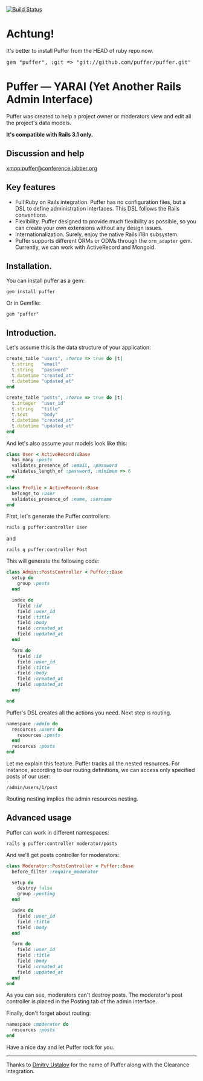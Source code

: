 [![Build Status](https://secure.travis-ci.org/puffer/puffer.png)](http://travis-ci.org/puffer/puffer)

# Achtung!

It's better to install Puffer from the HEAD of ruby repo now.

<pre>gem "puffer", :git => "git://github.com/puffer/puffer.git"</pre>

# Puffer — YARAI (Yet Another Rails Admin Interface)

Puffer was created to help a project owner or moderators view and
edit all the project's data models.

**It's compatible with Rails 3.1 only.**

## Discussion and help

<xmpp:puffer@conference.jabber.org>

## Key features

* Full Ruby on Rails integration. Puffer has no configuration files, but a
DSL to define administration interfaces. This DSL follows the Rails
conventions.
* Flexibility. Puffer designed to provide much flexibility as possible,
so you can create your own extensions without any design issues.
* Internationalization. Surely, enjoy the native Rails i18n subsystem.
* Puffer supports different ORMs or ODMs through the `orm_adapter` gem.
Currently, we can work with ActiveRecord and Mongoid.

## Installation.

You can install puffer as a gem:

`gem install puffer`

Or in Gemfile:

`gem "puffer"`

## Introduction.

Let's assume this is the data structure of your application:

```ruby
create_table "users", :force => true do |t|
  t.string   "email"
  t.string   "password"
  t.datetime "created_at"
  t.datetime "updated_at"
end

create_table "posts", :force => true do |t|
  t.integer  "user_id"
  t.string   "title"
  t.text     "body"
  t.datetime "created_at"
  t.datetime "updated_at"
end
```

And let's also assume your models look like this:

```ruby
class User < ActiveRecord::Base
  has_many :posts
  validates_presence_of :email, :password
  validates_length_of :password, :minimum => 6
end

class Profile < ActiveRecord::Base
  belongs_to :user
  validates_presence_of :name, :surname
end
```

First, let's generate the Puffer controllers:

`rails g puffer:controller User`

and

`rails g puffer:controller Post`

This will generate the following code:

```ruby
class Admin::PostsController < Puffer::Base
  setup do
    group :posts
  end

  index do
    field :id
    field :user_id
    field :title
    field :body
    field :created_at
    field :updated_at
  end

  form do
    field :id
    field :user_id
    field :title
    field :body
    field :created_at
    field :updated_at
  end

end
```

Puffer's DSL creates all the actions you need. Next step is routing.

```ruby
namespace :admin do
  resources :users do
    resources :posts
  end
  resources :posts
end
```

Let me explain this feature. Puffer tracks all the nested resources.
For instance, according to our routing definitions, we can access only
specified posts of our user:

`/admin/users/1/post`

Routing nesting implies the admin resources nesting.

## Advanced usage

Puffer can work in different namespaces:

`rails g puffer:controller moderator/posts`

And we'll get posts controller for moderators:

```ruby
class Moderator::PostsController < Puffer::Base
  before_filter :require_moderator

  setup do
    destroy false
    group :posting
  end

  index do
    field :user_id
    field :title
    field :body
  end

  form do
    field :user_id
    field :title
    field :body
    field :created_at
    field :updated_at
  end
end
```

As you can see, moderators can't destroy posts. The moderator's post
controller is placed in the Posting tab of the admin interface.

Finally, don't forget about routing:

```ruby
namespace :moderator do
  resources :posts
end
```

Have a nice day and let Puffer rock for you.

***

Thanks to [Dmitry Ustalov](http://eveel.ru) for the name of Puffer along with the Clearance integration.
